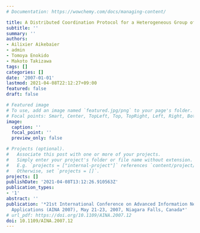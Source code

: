```yaml
---
# Documentation: https://wowchemy.com/docs/managing-content/

title: A Distributed Coordination Protocol for a Heterogeneous Group of Peer Processes
subtitle: ''
summary: ''
authors:
- Ailixier Aikebaier
- admin
- Tomoya Enokido
- Makoto Takizawa
tags: []
categories: []
date: '2007-01-01'
lastmod: 2021-04-08T22:12:27+09:00
featured: false
draft: false

# Featured image
# To use, add an image named `featured.jpg/png` to your page's folder.
# Focal points: Smart, Center, TopLeft, Top, TopRight, Left, Right, BottomLeft, Bottom, BottomRight.
image:
  caption: ''
  focal_point: ''
  preview_only: false

# Projects (optional).
#   Associate this post with one or more of your projects.
#   Simply enter your project's folder or file name without extension.
#   E.g. `projects = ["internal-project"]` references `content/project/deep-learning/index.md`.
#   Otherwise, set `projects = []`.
projects: []
publishDate: '2021-04-08T13:12:26.910563Z'
publication_types:
- '1'
abstract: ''
publication: '*21st International Conference on Advanced Information Networking and
  Applications (AINA 2007), May 21-23, 2007, Niagara Falls, Canada*'
# url_pdf: https://doi.org/10.1109/AINA.2007.12
doi: 10.1109/AINA.2007.12
---
```

